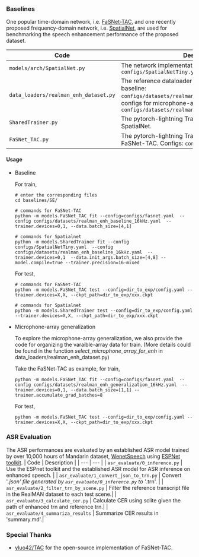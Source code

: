 ### Baselines
One popular time-domain network, i.e. [FaSNet-TAC](https://arxiv.org/abs/1910.14104), and one recently proposed frequency-domain network, i.e. [SpatialNet](https://arxiv.org/abs/2307.16516), are used for benchmarking the speech enhancement performance of the proposed dataset.


| Code | Description |
| --- | --- |
| `models/arch/SpatialNet.py` | The network implementation of SpatialNet. Configs: `configs/SpatialNetTiny.yaml` |
| `data_loaders/realman_enh_dataset.py` | The reference dataloader implementation. Configs for baseline: `configs/datasets/realman_enh_baseline_16k.yaml` and configs for microphone-array generalization: `configs/datasets/realman_enh_generalization_16k.yaml` |
| `SharedTrainer.py` | The pytorch-lightning Trainer implementation for SpatialNet.|
| `FaSNet_TAC.py` | The pytorch-lightning Trainer implementation for FaSNet-TAC. Configs: `configs/FaSNet_TAC.yaml` |

#### Usage
* Baseline
  
  For train,
  
  ```
  # enter the corresponding files
  cd baselines/SE/
  
  # commands for FaSNet-TAC
  python -m models.FaSNet_TAC fit --config=configs/fasnet.yaml  --config configs/datasets/realman_enh_baseline_16kHz.yaml  --trainer.devices=0,1, --data.batch_size=[4,1]
  
  # commands for Spatialnet
  python -m models.SharedTrainer fit --config configs/SpatialNetTiny.yaml  --config configs/datasets/realman_enh_baseline_16kHz.yaml  --trainer.devices=0,1  --data.init_args.batch_size=[4,8] --model.compile=true --trainer.precision=16-mixed
  ```

  For test,
  ```
  # commands for FaSNet-TAC
  python -m models.FaSNet_TAC test --config=dir_to_exp/config.yaml --trainer.devices=X,X, --ckpt_path=dir_to_exp/xxx.ckpt
  
  # commands for Spatialnet
  python -m models.SharedTrainer test --config=dir_to_exp/config.yaml --trainer.devices=X,X, --ckpt_path=dir_to_exp/xxx.ckpt
  ```

* Microphone-array generalization
  
  To explore the microphone-array generalization, we also provide the code for organizing the varaible-array data for train. (More details could be found in the function *select_microphone_array_for_enh* in data_loaders/realman_enh_dataset.py)
  
  Take the FaSNet-TAC as example, for train,
  
  ```
  python -m models.FaSNet_TAC fit --config=configs/fasnet.yaml  --config configs/datasets/realman_enh_generalization_16kHz.yaml  --trainer.devices=0,1, --data.batch_size=[1,1] --trainer.accumulate_grad_batches=8
  ```

  For test,
  ```
  python -m models.FaSNet_TAC test --config=dir_to_exp/config.yaml --trainer.devices=X,X, --ckpt_path=dir_to_exp/xxx.ckpt
  ```


### ASR Evaluation
The ASR performances are evaluated by an established ASR model trained by over 10,000 hours of Mandarin dataset, [WenetSpeech](https://arxiv.org/abs/2110.03370) using [ESPNet toolkit](https://github.com/espnet/espnet).
| Code | Description |
| --- | --- |
| `asr_evaluate/0_inference.py` | Use the ESPnet toolkit and the established ASR model for ASR inference on enhanced speech. |
| `asr_evaluate/1_convert_json_to_trn.py` | Convert '*.json' file generated by `asr_evaluate/0_inference.py` to '*.trn'. |
| `asr_evaluate/2_filter_trn_by_scene.py` | Filter the reference transcript file in the RealMAN dataset to each test scene.|
| `asr_evaluate/3_calculate_cer.py` | Calculate CER using sclite given the path of enhanced trn and reference trn.|
| `asr_evaluate/4_summariza_results` | Summarize CER results in 'summary.md'.|


### Special Thanks
- [yluo42/TAC](https://github.com/yluo42/TAC) for the open-source implementation of FaSNet-TAC.
